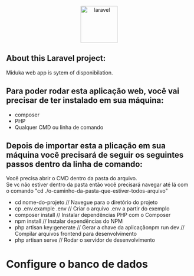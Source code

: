 <p align="center"><img src="https://cdn.jsdelivr.net/gh/devicons/devicon@latest/icons/laravel/laravel-original-wordmark.svg"  width="100" alt="laravel"/></p>

## About this Laravel project:

Miduka web app is sytem of disponibilation.

## Para poder rodar esta aplicação web, você vai precisar de ter instalado em sua máquina:

- composer
- PHP
- Qualquer CMD ou linha de comando

## Depois de importar esta a plicação em sua máquina você precisará de seguir os seguintes passos dentro da linha de comando:
Você precisa abrir o CMD dentro da pasta do arquivo.
<br>
Se vc não estiver dentro da pasta então você precisará navegar até lá com o comando "cd ./o-caminho-da-pasta-que-estiver-todos-arquivo"

- cd nome-do-projeto // Navegue para o diretório do projeto
- cp .env.example .env // Criar o arquivo .env a partir do exemplo
- composer install // Instalar dependências PHP com o Composer
- npm install // Instalar dependências do NPM
- php artisan key:generate // Gerar a chave da aplicaçãonpm run dev  // Compilar arquivos frontend para desenvolvimento
- php artisan serve // Rodar o servidor de desenvolvimento
  
# Configure o banco de dados
